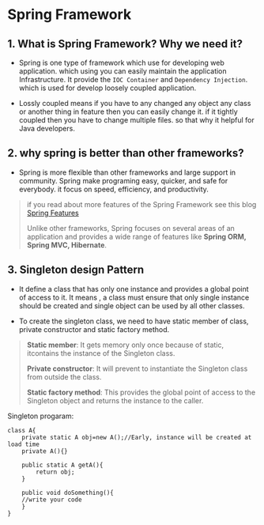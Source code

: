 # Spring  Framework

## 1. What is Spring Framework? Why we need it?

- Spring is one type of framework which use for developing web application. which using you can easily maintain the application Infrastructure.
It provide the `IOC Container` and `Dependency Injection`. which is used for develop loosely coupled application.


- Lossly coupled means if you have to any changed any object any class or another thing in feature then you can easily change it. if it tightly coupled then you have to change multiple files. so that why it helpful for Java developers.

## 2. why spring is better than other frameworks?

- Spring is more flexible than other frameworks and large support in community. Spring make programing easy, quicker, and safe for everybody. it focus on speed, efficiency, and productivity.

> if you read about more features of the Spring Framework see this blog [Spring Features](https://data-flair.training/blogs/spring-framework-features/)
>
> Unlike other frameworks, Spring focuses on several areas of an application and provides a wide range of features like **Spring ORM, Spring MVC, Hibernate**.

## 3. Singleton design Pattern

- It define a class that has only one instance and provides a global point of access to it. It means , a class must ensure that only single instance should be created and single object can be used by all other classes.


- To create the singleton class, we need to have static member of class, private constructor and static factory method.

> **Static member**: It gets memory only once because of static, itcontains the instance of the Singleton class.
>
> **Private constructor**: It will prevent to instantiate the Singleton class from outside the class.
>
> **Static factory method**: This provides the global point of access to the Singleton object and returns the instance to the caller.

Singleton progaram:

```
class A{  
    private static A obj=new A();//Early, instance will be created at load time  
    private A(){}

    public static A getA(){  
        return obj;  
    }

    public void doSomething(){  
    //write your code  
    }  
}
```



